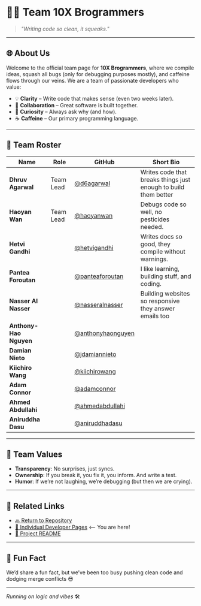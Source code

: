 # 🧑‍💻 Team 10X Brogrammers

> *"Writing code so clean, it squeaks."*

---

## 🌐 About Us

Welcome to the official team page for **10X Brogrammers**, where we compile ideas, squash all bugs (only for debugging purposes mostly), and caffeine flows through our veins. We are a team of passionate developers who value:

- 💡 **Clarity** – Write code that makes sense (even two weeks later).
- 🤝 **Collaboration** – Great software is built together.
- 🧐 **Curiosity** – Always ask why (and how).
- ☕️ **Caffeine** – Our primary programming language.

---

## 🧾 Team Roster

| Name           | Role               | GitHub                            | Short Bio |
|----------------|--------------------|------------------------------------|-----------|
| **Dhruv Agarwal** | Team Lead | [@d6agarwal](https://github.com/d6agarwal) |Writes code that breaks things just enough to build them better |
| **Haoyan Wan** | Team Lead | [@haoyanwan](https://github.com/haoyanwan) | Debugs code so well, no pesticides needed. |
| **Hetvi Gandhi** |  | [@hetvigandhi](https://github.com/hetvi1511) | Writes docs so good, they compile without warnings. |
| **Pantea Foroutan** |  | [@panteaforoutan](https://github.com/Panteaforoutan) | I like learning, building stuff, and coding. |
| **Nasser Al Nasser** |  | [@nasseralnasser](https://github.com/nascaral) | Building websites so responsive they answer emails too |
| **Anthony-Hao Nguyen** |  | [@anthonyhaonguyen]() |  |
| **Damian Nieto** |  | [@jdamiannieto]() |  |
| **Kiichiro Wang** |  | [@kiichirowang]() |  |
| **Adam Connor** |  | [@adamconnor]() |  |
| **Ahmed Abdullahi** |  | [@ahmedabdullahi]() |  |
| **Aniruddha Dasu** |  | [@aniruddhadasu]() |  |

---

## 🎯 Team Values

- **Transparency**: No surprises, just syncs.
- **Ownership**: If you break it, you fix it, you inform. And write a test.
- **Humor**: If we’re not laughing, we’re debugging (but then we are crying).

---

## 🔗 Related Links

- [🔙 Return to Repository](../)
- [📄 Individual Developer Pages](./team.md) <-- You are here!
- [📌 Project README](../README.md)

---

## 🧪 Fun Fact

We’d share a fun fact, but we’ve been too busy pushing clean code and dodging merge conflicts 😎

---

_Running on logic and vibes_ 🛠️
